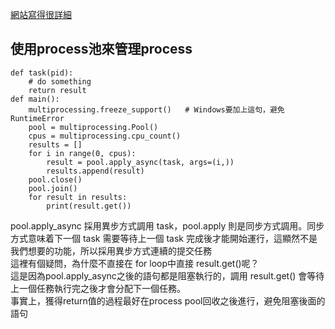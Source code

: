 [網站寫得很詳細](http://wiki.jikexueyuan.com/project/explore-python/Process-Thread-Coroutine/thread.html)
## 使用process池來管理process
```
def task(pid):
    # do something
    return result
def main():
    multiprocessing.freeze_support()   # Windows要加上這句，避免RuntimeError
    pool = multiprocessing.Pool()     
    cpus = multiprocessing.cpu_count()
    results = []
    for i in range(0, cpus):
        result = pool.apply_async(task, args=(i,))
        results.append(result)
    pool.close()
    pool.join()
    for result in results:
        print(result.get())
```
pool.apply_async 採用異步方式調用 task，pool.apply 則是同步方式調用。同步方式意味着下一個 task 需要等待上一個 task 完成後才能開始運行，這顯然不是我們想要的功能，所以採用異步方式連續的提交任務<br>
這裡有個疑問，為什麼不直接在 for loop中直接 result.get()呢？<br>
這是因為pool.apply_async之後的語句都是阻塞執行的，調用 result.get() 會等待上一個任務執行完之後才會分配下一個任務。<br>
事實上，獲得return值的過程最好在process pool回收之後進行，避免阻塞後面的語句<br>
